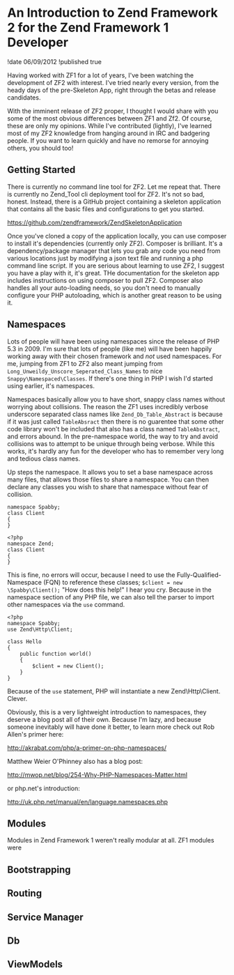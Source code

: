 An Introduction to Zend Framework 2 for the Zend Framework 1 Developer
==

!date 06/09/2012 
!published true

Having worked with ZF1 for a lot of years, I've been watching the development of ZF2 with interest. I've tried nearly every version, from the heady days of the pre-Skeleton App, right through the betas and release candidates.

With the imminent release of ZF2 proper, I thought I would share with you some of the most obvious differences between ZF1 and Zf2. Of course, these are only my opinions. While I've contributed (lightly), I've learned most of my ZF2 knowledge from hanging around in IRC and badgering people. If you want to learn quickly and have no remorse for annoying others, you should too!

Getting Started
--
There is currently no command line tool for ZF2. Let me repeat that. There is currently no Zend_Tool cli deployment tool for ZF2. It's not so bad, honest. Instead, there is a GitHub project containing a skeleton application that contains all the basic files and configurations to get you started.

https://github.com/zendframework/ZendSkeletonApplication

Once you've cloned a copy of the application locally, you can use composer to install it's dependencies (currently only ZF2). Composer is brilliant. It's a dependency/package manager that lets you grab any code you need from various locations just by modifying a json text file and running a php command line script. If you are serious about learning to use ZF2, I suggest you have a play with it, it's great. THe documentation for the skeleton app includes instructions on using composer to pull ZF2. Composer also handles all your auto-loading needs, so you don't need to manually configure your PHP autoloading, which is another great reason to be using it.

Namespaces
--

Lots of people will have been using namespaces since the release of PHP 5.3 in 2009. I'm sure that lots of people (like me) will have been happily working away with their chosen framework and *not* used namespaces. For me, jumping from ZF1 to ZF2 also meant jumping from `Long_Unweildy_Unscore_Seperated_Class_Names` to nice `Snappy\Namespaced\Classes`. If there's one thing in PHP I wish I'd started using earlier, it's namespaces.

Namespaces basically allow you to have short, snappy class names without worrying about collisions. The reason the ZF1 uses incredibly verbose underscore separated class names like `Zend_Db_Table_Abstract` is because if it was just called `TableAbsract` then there is no guarentee that some other code library won't be included that also has a class named `TableAbstract`, and errors abound.
In the pre-namespace world, the way to try and avoid collisions was to attempt to be unique through being verbose. While this works, it's hardly any fun for the developer who has to remember very long and tedious class names.

Up steps the namespace. It allows you to set a base namespace across many files, that allows those files to share a namespace. You can then declare any classes you wish to share that namespace without fear of collision.

```<?php
namespace Spabby;
class Client
{
}

<?php
namespace Zend;
class Client
{
}
```
This is fine, no errors will occur, because I need to use the Fully-Qualified-Namespace (FQN) to reference these classes; 
`$client = new \Spabby\Client();`
"How does this help!" I hear you cry. Because in the namespace section of any PHP file, we can also tell the parser to import other namespaces via the `use` command.
```
<?php
namespace Spabby;
use Zend\Http\Client;

class Hello
{
    public function world()
    {
        $client = new Client();
    }
}
````
Because of the `use` statement, PHP will instantiate a new Zend\Http\Client. Clever.

Obviously, this is a very lightweight introduction to namespaces, they deserve a blog post all of their own. Because I'm lazy, and because someone inevitably will have done it better, to learn more check out Rob Allen's primer here:

http://akrabat.com/php/a-primer-on-php-namespaces/

Matthew Weier O'Phinney also has a blog post:

http://mwop.net/blog/254-Why-PHP-Namespaces-Matter.html

or php.net's introduction:

http://uk.php.net/manual/en/language.namespaces.php

Modules
--

Modules in Zend Framework 1 weren't really modular at all. ZF1 modules were

Bootstrapping
--

Routing
--

Service Manager
--

Db
--

ViewModels
--



